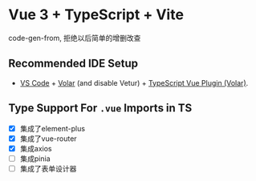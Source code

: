# Vue 3 + TypeScript + Vite

code-gen-from, 拒绝以后简单的增删改查

## Recommended IDE Setup

- [VS Code](https://code.visualstudio.com/) + [Volar](https://marketplace.visualstudio.com/items?itemName=Vue.volar) (and disable Vetur) + [TypeScript Vue Plugin (Volar)](https://marketplace.visualstudio.com/items?itemName=Vue.vscode-typescript-vue-plugin).

## Type Support For `.vue` Imports in TS

- [x] 集成了element-plus
- [x] 集成了vue-router
- [x] 集成axios
- [ ] 集成pinia
- [ ] 集成了表单设计器